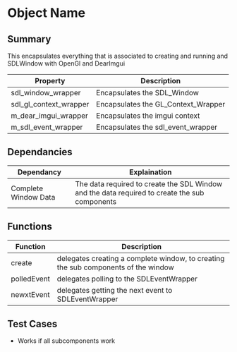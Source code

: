 
# Object Name

## Summary 
This encapsulates everything that is associated to creating and running and SDLWindow with OpenGl and DearImgui

| Property | Description |
| --- | --- |
| sdl_window_wrapper | Encapsulates the SDL_Window |
| sdl_gl_context_wrapper | Encapsulates the GL_Context_Wrapper|
| m_dear_imgui_wrapper | Encapsulates the imgui context|
| m_sdl_event_wrapper | Encapsulates the sdl_event_wrapper|

## Dependancies
| Dependancy | Explaination |
| --- | --- |
| Complete Window Data | The data required to create the SDL Window and the data required to create the sub components |

## Functions
| Function | Description |
| --- | --- |
| create | delegates creating a complete window, to creating the sub components of the window |
| polledEvent | delegates polling to the SDLEventWrapper |
| newxtEvent | delegates getting the next event to SDLEventWrapper |


## Test Cases
- Works if all subcomponents work